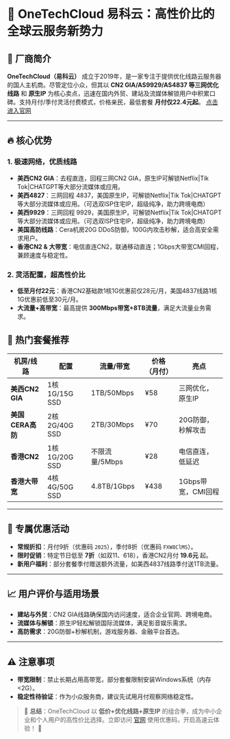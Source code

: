 # 🌟 OneTechCloud 易科云：高性价比的全球云服务新势力

## 🚀 厂商简介
**OneTechCloud（易科云）** 成立于2019年，是一家专注于提供优化线路云服务器的国人主机商。尽管定位小众，但其以 **CN2 GIA/AS9929/AS4837 等三网优化线路** 和 **原生IP** 为核心卖点，迅速在国内外贸、建站及流媒体解锁用户中积累口碑。支持月付/季付灵活付费模式，价格亲民，最低套餐 **月付仅22.4元起**。
[点击进入官网](https://www.onetechcloud.com/aff/NQBWATWT)

---

## 🔥 核心优势
### 1. **极速网络，优质线路**
- **美西CN2 GIA**：去程直连，回程三网CN2 GIA，原生IP可解锁Netflix|Tik Tok|CHATGPT等大部分流媒体或应用。
- **美西4827**：三网回程 4837，美国原生IP，可解锁Netflix|Tik Tok|CHATGPT等大部分流媒体或应用。（可选双ISP住宅IP，超级纯净，助力跨境电商）
- **美西9929**：三网回程 9929，美国原生IP，可解锁Netflix|Tik Tok|CHATGPT等大部分流媒体或应用。（可选双ISP住宅IP，超级纯净，助力跨境电商）
- **美国高防线路**：Cera机房20G DDoS防御，100G内攻击秒解，适合高安全需求用户。
- **香港CN2 & 大带宽**：电信直连CN2，联通移动直连；1Gbps大带宽CMI回程，兼顾速度与稳定性。

### 2. **灵活配置，超高性价比**
- **低至月付22元**：香港CN2基础款1核1G优惠前仅28元/月，美国4837线路1核1G优惠前低至30元/月。
- **大流量+高带宽**：最高提供 **300Mbps带宽+8TB流量**，满足大流量业务需求。

## 💼 热门套餐推荐
| **机房/线路**       | **配置**         | **流量/带宽**       | **价格（月付）** | 亮点                  |
|----------------------|------------------|---------------------|------------------|-----------------------|
| **美西CN2 GIA**      | 1核1G/15G SSD    | 1TB/50Mbps          | ¥58              | 三网优化，原生IP      |
| **美国CERA高防**     | 2核2G/40G SSD    | 2TB/30Mbps          | ¥70              | 20G防御，秒解攻击    |
| **香港CN2**          | 1核1G/20G SSD    | 不限流量/5Mbps      | ¥28              | 电信直连，低延迟      |
| **香港大带宽**       | 4核4G/50G SSD    | 4.8TB/1Gbps         | ¥438             | 1Gbps带宽，CMI回程   |

---

## 🎁 专属优惠活动
- **常规折扣**：月付9折（优惠码 `2025`），季付8折（优惠码 `FXW8ClMS`）。
- **限时促销**：特定节日低至 **7折**（如双11、618），香港CN2月付 **19.6元** 起。
- **新用户福利**：部分套餐季付赠送额外流量，如美西4837线路季付送1TB流量。

---

## 📈 用户评价与适用场景
- **建站与外贸**：CN2 GIA线路确保国内访问速度，适合企业官网、跨境电商。
- **流媒体与解锁**：原生IP轻松解锁国际流媒体，满足影音娱乐需求。
- **高防需求**：20G防御+秒解机制，游戏服务器、金融平台首选。

---

## ⚠️ 注意事项
- **带宽限制**：禁止长期占用高带宽，部分套餐限制安装Windows系统（内存<2G）。
- **稳定性待验证**：作为小众服务商，建议先试用月付观察网络稳定性。

> 📌 **总结**：OneTechCloud 以 **低价+优化线路+原生IP** 的组合拳，成为中小企业和个人用户的高性价比选择。立即访问 [官网](https://www.onetechcloud.com/aff/NQBWATWT) 使用优惠码，开启高速云体验！ 🚀
